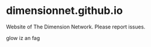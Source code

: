 dimensionnet.github.io
======================

Website  of The Dimension Network. Please report issues.













glow iz an fag
